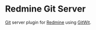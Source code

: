 # Redmine Git Server

[Git](http://git-scm.com) server plugin for [Redmine](http://redmine.org) using 
[GitWit](http://xdissent.github.com/git_wit/).